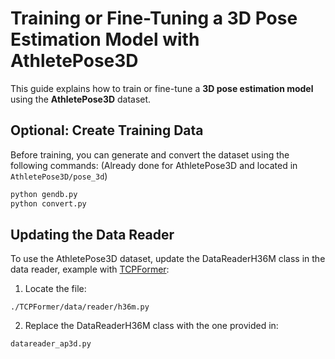 # Training or Fine-Tuning a 3D Pose Estimation Model with AthletePose3D  

This guide explains how to train or fine-tune a **3D pose estimation model** using the **AthletePose3D** dataset.  

## Optional: Create Training Data  
Before training, you can generate and convert the dataset using the following commands:
(Already done for AthletePose3D and located in `AthletePose3D/pose_3d`)  

```bash
python gendb.py
python convert.py
```
## Updating the Data Reader
To use the AthletePose3D dataset, update the DataReaderH36M class in the data reader, example with [TCPFormer](https://github.com/AsukaCamellia/TCPFormer):

1. Locate the file:
```
./TCPFormer/data/reader/h36m.py
```
2. Replace the DataReaderH36M class with the one provided in:
```
datareader_ap3d.py
```